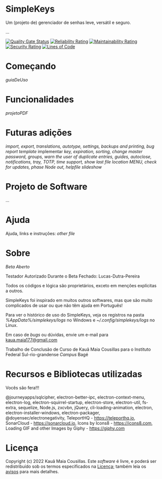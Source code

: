 # SimpleKeys

Um (projeto de) gerenciador de senhas leve, versátil e seguro.

...

[![Quality Gate Status](https://sonarcloud.io/api/project_badges/measure?project=bainloko_SimpleKeys&metric=alert_status)](https://sonarcloud.io/dashboard?id=bainloko_SimpleKeys)
[![Reliability Rating](https://sonarcloud.io/api/project_badges/measure?project=bainloko_SimpleKeys&metric=reliability_rating)](https://sonarcloud.io/summary/new_code?id=bainloko_SimpleKeys)
[![Maintainability Rating](https://sonarcloud.io/api/project_badges/measure?project=bainloko_SimpleKeys&metric=sqale_rating)](https://sonarcloud.io/summary/new_code?id=bainloko_SimpleKeys)
[![Security Rating](https://sonarcloud.io/api/project_badges/measure?project=bainloko_SimpleKeys&metric=security_rating)](https://sonarcloud.io/summary/new_code?id=bainloko_SimpleKeys)
[![Lines of Code](https://sonarcloud.io/api/project_badges/measure?project=bainloko_SimpleKeys&metric=ncloc)](https://sonarcloud.io/summary/new_code?id=bainloko_SimpleKeys)

# Começando

_guiaDeUso_

# Funcionalidades

_projetoPDF_

# Futuras adições

_import, export, translations, autotype, settings, backups and printing, *bug report template*_ implementar _key, expiration, sorting, change master password, groups, warn the user of duplicate entries, guides, autoclose, notifications, tray, TOTP, time support, show last file location MENU, check for updates, phase Node out, helpfile slideshow_

# Projeto de Software

...

# Ajuda

Ajuda, links e instruções: _other file_

# Sobre

_Beta Aberto_

Testador Autorizado Durante o Beta Fechado: Lucas-Dutra-Pereira

Todos os códigos e lógica são proprietários, exceto em menções explícitas a outros.

SimpleKeys foi inspirado em muitos outros softwares, mas que são muito complicados de usar ou que não têm ajuda em Português!

Para ver o histórico de uso do SimpleKeys, veja os registros na pasta _%AppData%/simplekeys/logs_ no Windows e _~/.config/simplekeys/logs_ no Linux.

Em caso de _bugs_ ou dúvidas, envie um e-mail para kaua.maia177@gmail.com

Trabalho de Conclusão de Curso de Kauã Maia Cousillas para o Instituto Federal Sul-rio-grandense _Campus_ Bagé

# Recursos e Bibliotecas utilizadas

Vocês são fera!!!

@journeyapps/sqlcipher, electron-better-ipc, electron-context-menu, electron-log, electron-squirrel-startup, electron-store, electron-util, fs-extra, sequelize, Node.js, zxcvbn, jQuery, cli-loading-animation, electron, electron-installer-windows, electron-packager, @doyensec/electronegativity, TeleportHQ - https://teleporthq.io, SonarCloud - https://sonarcloud.io, Icons by Icons8 - https://icons8.com, Loading GIF and other Images by Giphy - https://giphy.com

# Licença

Copyright (c) 2022 Kauã Maia Cousillas. Este _software_ é livre, e poderá ser redistribuído sob os termos especificados na <a href="./LICENSE">Licença;</a> também leia os <a href="./NOTICE.md">avisos</a> para mais detalhes.